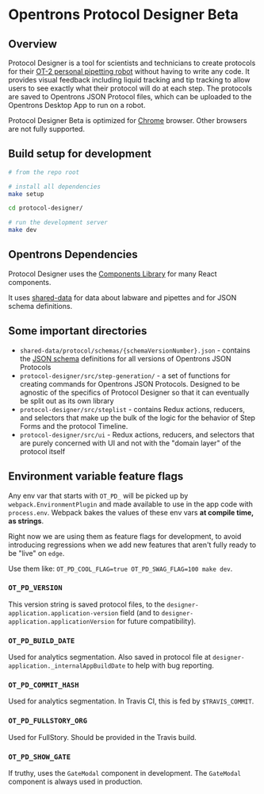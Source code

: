 # Opentrons Protocol Designer Beta

## Overview

Protocol Designer is a tool for scientists and technicians to create protocols for their [OT-2 personal pipetting robot][ot-2] without having to write any code. It provides visual feedback including liquid tracking and tip tracking to allow users to see exactly what their protocol will do at each step. The protocols are saved to Opentrons JSON Protocol files, which can be uploaded to the Opentrons Desktop App to run on a robot.

Protocol Designer Beta is optimized for [Chrome][chrome] browser. Other browsers are not fully supported.

## Build setup for development

```bash
# from the repo root

# install all dependencies
make setup

cd protocol-designer/

# run the development server
make dev
```

## Opentrons Dependencies

Protocol Designer uses the [Components Library](../components) for many React components.

It uses [shared-data](../shared-data) for data about labware and pipettes and for JSON schema definitions.

## Some important directories

- `shared-data/protocol/schemas/{schemaVersionNumber}.json` - contains the [JSON schema][json-schema] definitions for all versions of Opentrons JSON Protocols
- `protocol-designer/src/step-generation/` - a set of functions for creating commands for Opentrons JSON Protocols. Designed to be agnostic of the specifics of Protocol Designer so that it can eventually be split out as its own library
- `protocol-designer/src/steplist` - contains Redux actions, reducers, and selectors that make up the bulk of the logic for the behavior of Step Forms and the protocol Timeline.
- `protocol-designer/src/ui` - Redux actions, reducers, and selectors that are purely concerned with UI and not with the "domain layer" of the protocol itself

## Environment variable feature flags

Any env var that starts with `OT_PD_` will be picked up by `webpack.EnvironmentPlugin` and made available to use in the app code with `process.env`. Webpack bakes the values of these env vars **at compile time, as strings**.

Right now we are using them as feature flags for development, to avoid introducing regressions when we add new features that aren't fully ready to be "live" on `edge`.

Use them like: `OT_PD_COOL_FLAG=true OT_PD_SWAG_FLAG=100 make dev`.

### `OT_PD_VERSION`

This version string is saved protocol files, to the `designer-application.application-version` field (and to `designer-application.applicationVersion` for future compatibility).

### `OT_PD_BUILD_DATE`

Used for analytics segmentation. Also saved in protocol file at `designer-application._internalAppBuildDate` to help with bug reporting.

### `OT_PD_COMMIT_HASH`

Used for analytics segmentation. In Travis CI, this is fed by `$TRAVIS_COMMIT`.

### `OT_PD_FULLSTORY_ORG`

Used for FullStory. Should be provided in the Travis build.

### `OT_PD_SHOW_GATE`

If truthy, uses the `GateModal` component in development. The `GateModal` component is always used in production.

[chrome]: https://www.google.com/chrome/
[json-schema]: https://json-schema.org/
[ot-2]: https://opentrons.com/ot-2
